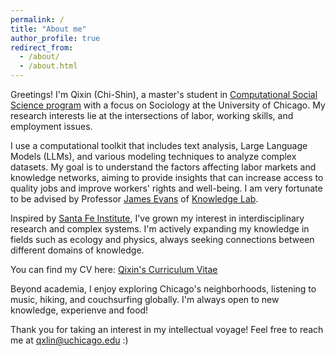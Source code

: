 ```yaml
---
permalink: /
title: "About me"
author_profile: true
redirect_from: 
  - /about/
  - /about.html
---
```


Greetings! I'm Qixin (Chi-Shin), a master's student in [Computational Social Science program](https://macss.uchicago.edu/) with a focus on Sociology at the University of Chicago. My research interests lie at the intersections of labor, working skills, and employment issues.

I use a computational toolkit that includes text analysis, Large Language Models (LLMs), and various modeling techniques to analyze complex datasets. My goal is to understand the factors affecting labor markets and knowledge networks, aiming to provide insights that can increase access to quality jobs and improve workers' rights and well-being. I am very fortunate to be advised by Professor [James Evans](https://sociology.uchicago.edu/directory/james-evans) of [Knowledge Lab](https://www.knowledgelab.org/).

Inspired by [Santa Fe Institute](https://www.santafe.edu/), I've grown my interest in interdisciplinary research and complex systems. I'm actively expanding my knowledge in fields such as ecology and physics, always seeking connections between different domains of knowledge.

You can find my CV here: [Qixin's Curriculum Vitae](../assets/CV-Qixin.pdf)

Beyond academia, I enjoy exploring Chicago's neighborhoods, listening to music, hiking, and couchsurfing globally. I'm always open to new knowledge, experienve and food!

Thank you for taking an interest in my intellectual voyage! Feel free to reach me at [qxlin@uchicago.edu](mailto:qxlin@uchicago.edu) :)
